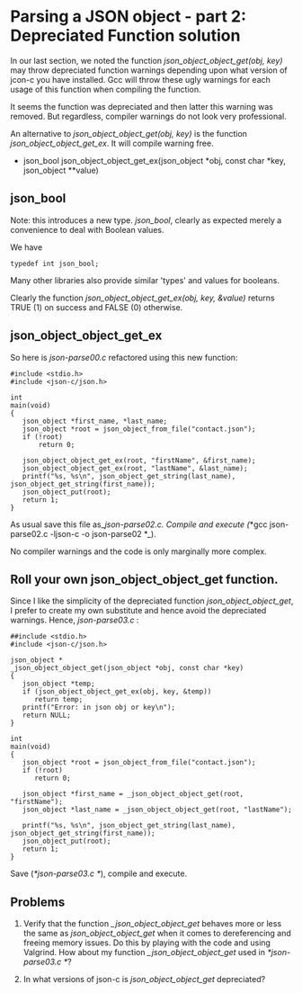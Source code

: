 # Parsing a JSON object - part 2: Depreciated Function solution

In our last section, we noted the function _*json_object_object_get(obj, key)*_ may throw depreciated function warnings depending upon what version of jcon-c you have installed. Gcc will throw these ugly warnings for each usage of this function when compiling the function.

It seems the function was depreciated and then latter this warning was removed. But regardless, compiler warnings do not look very professional.

An alternative to _*json_object_object_get(obj, key)*_  is the function _*json_object_object_get_ex*_. It will compile warning free.

- json_bool json_object_object_get_ex(json_object \*obj, const char *key, json_object \*\*value)

## json_bool

Note: this introduces a new type. _*json_bool*_, clearly as expected merely a convenience to deal with Boolean values.

We have
```
typedef int json_bool;
```

Many other libraries also provide similar 'types' and values for booleans.

Clearly the function _*json_object_object_get_ex(obj, key, &value)*_ returns TRUE (1) on success and FALSE (0) otherwise.

## json_object_object_get_ex

So here is _*json-parse00.c*_ refactored using this new function:

```
#include <stdio.h>
#include <json-c/json.h>

int 
main(void)
{
   json_object *first_name, *last_name;
   json_object *root = json_object_from_file("contact.json");
   if (!root)
       return 0;
       
   json_object_object_get_ex(root, "firstName", &first_name);
   json_object_object_get_ex(root, "lastName", &last_name);
   printf("%s, %s\n", json_object_get_string(last_name), json_object_get_string(first_name));
   json_object_put(root);
   return 1;
}

```

As usual save this file as_*json-parse02.c*_. Compile and  execute (_*gcc json-parse02.c -ljson-c -o json-parse02 *_).

No compiler warnings and the code is only marginally more complex.

## Roll your own json_object_object_get function.

Since I like the simplicity of the depreciated function _*json_object_object_get*_, I prefer to create my own substitute and hence avoid the depreciated warnings. Hence, _*json-parse03.c*_ :

```
##include <stdio.h>
#include <json-c/json.h>

json_object *
_json_object_object_get(json_object *obj, const char *key)
{
   json_object *temp;
   if (json_object_object_get_ex(obj, key, &temp))
      return temp;
   printf("Error: in json obj or key\n");
   return NULL;
}

int
main(void)
{
   json_object *root = json_object_from_file("contact.json");
   if (!root)
      return 0;

   json_object *first_name = _json_object_object_get(root, "firstName");
   json_object *last_name = _json_object_object_get(root, "lastName");

   printf("%s, %s\n", json_object_get_string(last_name), json_object_get_string(first_name));
   json_object_put(root);
   return 1;
}

```

Save (_*json-parse03.c *_), compile and execute.

## Problems

1. Verify that the function _*_json_object_object_get*_ behaves more or less the same as _*json_object_object_get*_ when it comes to dereferencing and freeing memory issues. Do this by playing with the code and using Valgrind. How about my function _*\_json_object_object_get*_ used in _*json-parse03.c *_?

2. In what versions of json-c is _*json_object_object_get*_ depreciated?
